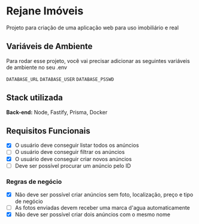 
# Rejane Imóveis

Projeto para criação de uma aplicação web para uso imobiliário e real


## Variáveis de Ambiente

Para rodar esse projeto, você vai precisar adicionar as seguintes variáveis de ambiente no seu .env

`DATABASE_URL`
`DATABASE_USER`
`DATABASE_PSSWD`


## Stack utilizada

**Back-end:** Node, Fastify, Prisma, Docker


## Requisitos Funcionais

- [x]  O usuário deve conseguir listar todos os anúncios
- [ ]  O usuário deve conseguir filtrar os anúncios
- [x]  O usuário deve conseguir criar novos anúncios
- [ ]  Deve ser possível procurar um anúncio pelo ID

### Regras de negócio

- [x]  Não deve ser possível criar anúncios sem foto, localização, preço e tipo de negócio
- [ ]  As fotos enviadas devem receber uma marca d'agua automaticamente
- [x]  Não deve ser possível criar dois anúncios com o mesmo nome